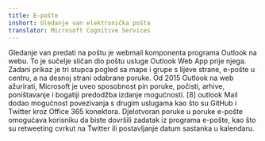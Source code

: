```yaml
---
title: E-pošte
inshort: Gledanje van elektronička pošta
translator: Microsoft Cognitive Services
---
```


Gledanje van predati na poštu je webmail komponenta programa Outlook na webu. To je sučelje sličan dio poštu usluge Outlook Web App prije njega. Zadani prikaz je tri stupca pogled sa mape i grupe s lijeve strane, e-pošte u centru, a na desnoj strani odabrane poruke. Od 2015 Outlook na web ažurirati, Microsoft je uveo sposobnost pin poruke, počisti, arhive, poništavanje i bogatiji predodžba izdanje mogućnosti. [8] outlook Mail dodao mogućnost povezivanja s drugim uslugama kao što su GitHub i Twitter kroz Office 365 konektora. Djelotvoran poruke u poruke e-pošte omogućava korisniku da biste dovršili zadatak iz programa e-pošte, kao što su retweeting cvrkut na Twitter ili postavljanje datum sastanka u kalendaru. 





